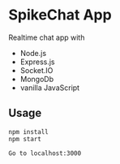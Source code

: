# SpikeChat App
Realtime chat app with 
* Node.js
* Express.js 
* Socket.IO
* MongoDb
* vanilla JavaScript

## Usage
```
npm install
npm start

Go to localhost:3000
```